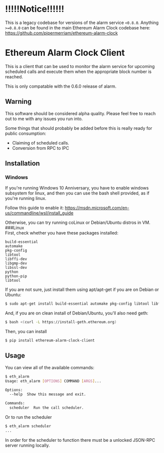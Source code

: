 # !!!!!Notice!!!!!!

This is a legacy codebase for versions of the alarm service `<0.8.0`.  Anything `>=0.8.0` can be found in the main Ethereum Alarm Clock codebase here: https://github.com/pipermerriam/ethereum-alarm-clock


# Ethereum Alarm Clock Client


This is a client that can be used to monitor the alarm service for upcoming
scheduled calls and execute them when the appropriate block number is reached.

This is only compatable with the 0.6.0 release of alarm.

## Warning

This software should be considered alpha quality.  Please feel free to reach out to me with any issues you run into.

Some things that should probably be added before this is really ready for
public consumption:

* Claiming of scheduled calls.
* Conversion from RPC to IPC


## Installation
### Windows  
If you're running Windows 10 Anniversary, you have to enable windows subsystem for linux, and then you can use the bash shell provided, as if you're running linux.

Follow this guide to enable it: https://msdn.microsoft.com/en-us/commandline/wsl/install_guide

Otherwise, you can try running coLinux or Debian/Ubuntu distros in VM.
###Linux  
First, check whether you have these packages installed:  

    build-essential
    automake
    pkg-config
    libtool
    libffi-dev
    libgmp-dev
    libssl-dev
    python
    python-pip
    libtool
If you are not sure, just install them using apt/apt-get if you are on Debian or Ubuntu:  
```bash
$ sudo apt-get install build-essential automake pkg-config libtool libffi-dev libgmp-dev libssl-dev python python-pip libtool
```
And, if you are on clean install of Debian/Ubuntu, you'll also need geth:  
```bash
$ bash <(curl -L https://install-geth.ethereum.org)
```
Then, you can install
```bash
$ pip install ethereum-alarm-clock-client
```


## Usage

You can view all of the available commands:

```bash
$ eth_alarm
Usage: eth_alarm [OPTIONS] COMMAND [ARGS]...

Options:
  --help  Show this message and exit.

Commands:
  scheduler  Run the call scheduler.
```

Or to run the scheduler

```bash
$ eth_alarm scheduler
...
```

In order for the scheduler to function there must be a unlocked JSON-RPC server
running locally.
